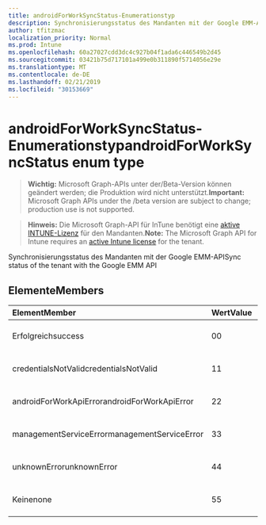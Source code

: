 ```yaml
---
title: androidForWorkSyncStatus-Enumerationstyp
description: Synchronisierungsstatus des Mandanten mit der Google EMM-API
author: tfitzmac
localization_priority: Normal
ms.prod: Intune
ms.openlocfilehash: 60a27027cdd3dc4c927b04f1ada6c446549b2d45
ms.sourcegitcommit: 03421b75d717101a499e0b311890f5714056e29e
ms.translationtype: MT
ms.contentlocale: de-DE
ms.lasthandoff: 02/21/2019
ms.locfileid: "30153669"
---
```

# <a name="androidforworksyncstatus-enum-type"></a><span data-ttu-id="5f382-103">androidForWorkSyncStatus-Enumerationstyp</span><span class="sxs-lookup"><span data-stu-id="5f382-103">androidForWorkSyncStatus enum type</span></span>

> <span data-ttu-id="5f382-104">**Wichtig:** Microsoft Graph-APIs unter der/Beta-Version können geändert werden; die Produktion wird nicht unterstützt.</span><span class="sxs-lookup"><span data-stu-id="5f382-104">**Important:** Microsoft Graph APIs under the /beta version are subject to change; production use is not supported.</span></span>

> <span data-ttu-id="5f382-105">**Hinweis:** Die Microsoft Graph-API für InTune benötigt eine [aktive INTUNE-Lizenz](https://go.microsoft.com/fwlink/?linkid=839381) für den Mandanten.</span><span class="sxs-lookup"><span data-stu-id="5f382-105">**Note:** The Microsoft Graph API for Intune requires an [active Intune license](https://go.microsoft.com/fwlink/?linkid=839381) for the tenant.</span></span>

<span data-ttu-id="5f382-106">Synchronisierungsstatus des Mandanten mit der Google EMM-API</span><span class="sxs-lookup"><span data-stu-id="5f382-106">Sync status of the tenant with the Google EMM API</span></span>

## <a name="members"></a><span data-ttu-id="5f382-107">Elemente</span><span class="sxs-lookup"><span data-stu-id="5f382-107">Members</span></span>
|<span data-ttu-id="5f382-108">Element</span><span class="sxs-lookup"><span data-stu-id="5f382-108">Member</span></span>|<span data-ttu-id="5f382-109">Wert</span><span class="sxs-lookup"><span data-stu-id="5f382-109">Value</span></span>|<span data-ttu-id="5f382-110">Beschreibung</span><span class="sxs-lookup"><span data-stu-id="5f382-110">Description</span></span>|
|:---|:---|:---|
|<span data-ttu-id="5f382-111">Erfolgreich</span><span class="sxs-lookup"><span data-stu-id="5f382-111">success</span></span>|<span data-ttu-id="5f382-112">0</span><span class="sxs-lookup"><span data-stu-id="5f382-112">0</span></span>|<span data-ttu-id="5f382-113">Noch nicht dokumentiert</span><span class="sxs-lookup"><span data-stu-id="5f382-113">Not yet documented</span></span>|
|<span data-ttu-id="5f382-114">credentialsNotValid</span><span class="sxs-lookup"><span data-stu-id="5f382-114">credentialsNotValid</span></span>|<span data-ttu-id="5f382-115">1</span><span class="sxs-lookup"><span data-stu-id="5f382-115">1</span></span>|<span data-ttu-id="5f382-116">Noch nicht dokumentiert</span><span class="sxs-lookup"><span data-stu-id="5f382-116">Not yet documented</span></span>|
|<span data-ttu-id="5f382-117">androidForWorkApiError</span><span class="sxs-lookup"><span data-stu-id="5f382-117">androidForWorkApiError</span></span>|<span data-ttu-id="5f382-118">2</span><span class="sxs-lookup"><span data-stu-id="5f382-118">2</span></span>|<span data-ttu-id="5f382-119">Noch nicht dokumentiert</span><span class="sxs-lookup"><span data-stu-id="5f382-119">Not yet documented</span></span>|
|<span data-ttu-id="5f382-120">managementServiceError</span><span class="sxs-lookup"><span data-stu-id="5f382-120">managementServiceError</span></span>|<span data-ttu-id="5f382-121">3</span><span class="sxs-lookup"><span data-stu-id="5f382-121">3</span></span>|<span data-ttu-id="5f382-122">Noch nicht dokumentiert</span><span class="sxs-lookup"><span data-stu-id="5f382-122">Not yet documented</span></span>|
|<span data-ttu-id="5f382-123">unknownError</span><span class="sxs-lookup"><span data-stu-id="5f382-123">unknownError</span></span>|<span data-ttu-id="5f382-124">4</span><span class="sxs-lookup"><span data-stu-id="5f382-124">4</span></span>|<span data-ttu-id="5f382-125">Noch nicht dokumentiert</span><span class="sxs-lookup"><span data-stu-id="5f382-125">Not yet documented</span></span>|
|<span data-ttu-id="5f382-126">Keine</span><span class="sxs-lookup"><span data-stu-id="5f382-126">none</span></span>|<span data-ttu-id="5f382-127">5</span><span class="sxs-lookup"><span data-stu-id="5f382-127">5</span></span>|<span data-ttu-id="5f382-128">Noch nicht dokumentiert</span><span class="sxs-lookup"><span data-stu-id="5f382-128">Not yet documented</span></span>|




